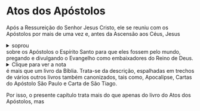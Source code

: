 # Atos dos Apóstolos

Após a Ressureição do Senhor Jesus Cristo, ele se reuniu com os Apóstolos por mais de uma vez e, antes da Ascensão aos Céus, Jesus <details>
<summary>soprou </summary>
Observe que a palavra hebraica para Sopro é Ruach que é a mesma palavra usada para designar vento, respiração e espírito.  Por isso, o sopro de Jesus (que é Deus) é o Espírito Santo.
</details>sobre os Apóstolos o Espírito Santo para que eles fossem pelo mundo, pregando e divulgando o Evangelho como embaixadores do Reino de Deus.

<details>
<summary>Clique para ver a nota </summary>
Observe que a palavra hebraica para Sopro é Ruach que é a mesma palavra usada para designar vento, respiração e espírito.  Por isso, o sopro de Jesus (que é Deus) é o Espírito Santo.

</details>
é mais que um livro da Bíblia.  Trata-se da descrição, espalhadas em trechos de vários outros livros também canonizados, tais como, Apocalipse, Cartas do Apóstolo São Paulo e Carta de São Tiago.


Por isso, o presente capítulo trata mais do que apenas do livro do Atos dos Apóstolos, mas 

